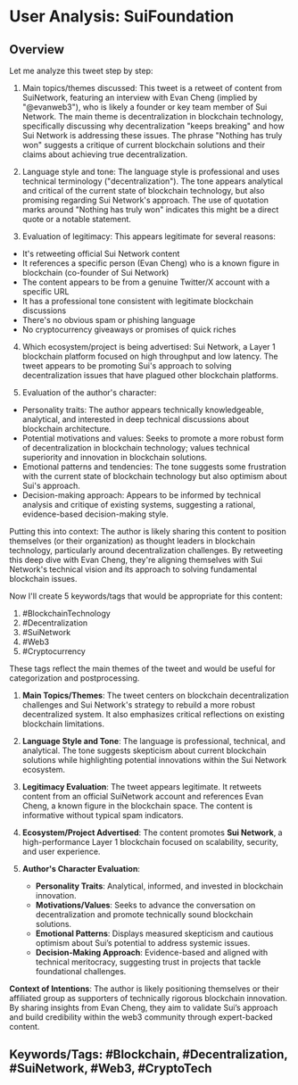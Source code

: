 # User Analysis: SuiFoundation

## Overview

<think>
Let me analyze this tweet step by step:

1. Main topics/themes discussed:
This tweet is a retweet of content from SuiNetwork, featuring an interview with Evan Cheng (implied by "@evanweb3"), who is likely a founder or key team member of Sui Network. The main theme is decentralization in blockchain technology, specifically discussing why decentralization "keeps breaking" and how Sui Network is addressing these issues. The phrase "Nothing has truly won" suggests a critique of current blockchain solutions and their claims about achieving true decentralization.

2. Language style and tone:
The language style is professional and uses technical terminology ("decentralization"). The tone appears analytical and critical of the current state of blockchain technology, but also promising regarding Sui Network's approach. The use of quotation marks around "Nothing has truly won" indicates this might be a direct quote or a notable statement.

3. Evaluation of legitimacy:
This appears legitimate for several reasons:
- It's retweeting official Sui Network content
- It references a specific person (Evan Cheng) who is a known figure in blockchain (co-founder of Sui Network)
- The content appears to be from a genuine Twitter/X account with a specific URL
- It has a professional tone consistent with legitimate blockchain discussions
- There's no obvious spam or phishing language
- No cryptocurrency giveaways or promises of quick riches

4. Which ecosystem/project is being advertised:
Sui Network, a Layer 1 blockchain platform focused on high throughput and low latency. The tweet appears to be promoting Sui's approach to solving decentralization issues that have plagued other blockchain platforms.

5. Evaluation of the author's character:
- Personality traits: The author appears technically knowledgeable, analytical, and interested in deep technical discussions about blockchain architecture.
- Potential motivations and values: Seeks to promote a more robust form of decentralization in blockchain technology; values technical superiority and innovation in blockchain solutions.
- Emotional patterns and tendencies: The tone suggests some frustration with the current state of blockchain technology but also optimism about Sui's approach.
- Decision-making approach: Appears to be informed by technical analysis and critique of existing systems, suggesting a rational, evidence-based decision-making style.

Putting this into context:
The author is likely sharing this content to position themselves (or their organization) as thought leaders in blockchain technology, particularly around decentralization challenges. By retweeting this deep dive with Evan Cheng, they're aligning themselves with Sui Network's technical vision and its approach to solving fundamental blockchain issues.

Now I'll create 5 keywords/tags that would be appropriate for this content:

1. #BlockchainTechnology
2. #Decentralization
3. #SuiNetwork
4. #Web3
5. #Cryptocurrency

These tags reflect the main themes of the tweet and would be useful for categorization and postprocessing.
</think>

1. **Main Topics/Themes**: The tweet centers on blockchain decentralization challenges and Sui Network's strategy to rebuild a more robust decentralized system. It also emphasizes critical reflections on existing blockchain limitations.

2. **Language Style and Tone**: The language is professional, technical, and analytical. The tone suggests skepticism about current blockchain solutions while highlighting potential innovations within the Sui Network ecosystem.

3. **Legitimacy Evaluation**: The tweet appears legitimate. It retweets content from an official SuiNetwork account and references Evan Cheng, a known figure in the blockchain space. The content is informative without typical spam indicators.

4. **Ecosystem/Project Advertised**: The content promotes **Sui Network**, a high-performance Layer 1 blockchain focused on scalability, security, and user experience.

5. **Author's Character Evaluation**:
   - **Personality Traits**: Analytical, informed, and invested in blockchain innovation.
   - **Motivations/Values**: Seeks to advance the conversation on decentralization and promote technically sound blockchain solutions.
   - **Emotional Patterns**: Displays measured skepticism and cautious optimism about Sui’s potential to address systemic issues.
   - **Decision-Making Approach**: Evidence-based and aligned with technical meritocracy, suggesting trust in projects that tackle foundational challenges.

**Context of Intentions**: The author is likely positioning themselves or their affiliated group as supporters of technically rigorous blockchain innovation. By sharing insights from Evan Cheng, they aim to validate Sui’s approach and build credibility within the web3 community through expert-backed content.

**Keywords/Tags**: #Blockchain, #Decentralization, #SuiNetwork, #Web3, #CryptoTech
---
